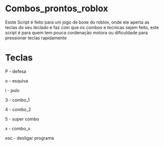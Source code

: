 # Combos_prontos_roblox
 Esste Script é feito para um jogo de boxe do roblox, onde ele aperta as teclas do seu teclado e faz com que os combos e tecnicas sejam feito, este script é para quem tem pouca cordenação motora ou dificuldade para pressionar teclas rapidamente

# Teclas
P - defesa

o - esquiva

i - pulo

3 - combo_1

4 - combo_2

5 - super combo

x - combo_x

esc - desligar programa
